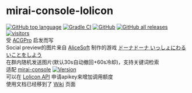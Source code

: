# mirai-console-lolicon
[![GitHub top language](https://img.shields.io/github/languages/top/Samarium150/mirai-console-lolicon?style=flat)](https://kotlinlang.org/)
[![Gradle CI](https://github.com/Samarium150/mirai-console-lolicon/workflows/Gradle%20CI/badge.svg?branch=master)](https://github.com/Samarium150/mirai-console-lolicon/actions?query=workflow%3A%22Gradle+CI%22)
[![GitHub](https://img.shields.io/github/license/Samarium150/mirai-console-lolicon?style=flat)](https://github.com/Samarium150/mirai-console-lolicon/blob/master/LICENSE)
[![GitHub all releases](https://img.shields.io/github/downloads/Samarium150/mirai-console-lolicon/total)](https://github.com/Samarium150/mirai-console-lolicon/releases/latest)
[![visitors](https://visitor-badge.glitch.me/badge?page_id=Samarium150.mirai%2Dconsole%2Dlolicon)]()
<br>
受 [ACGPro](https://github.com/ShrBox/ACGPro) 启发而写
<br>
Social preview的图片来自 [AliceSoft](https://www.alicesoft.com) 制作的游戏 [ドーナドーナ いっしょにわるいことをしよう](https://www.alicesoft.com/dohnadohna)
<br>
在群内随机发送图片(默认30s自动撤回+60s冷却)，支持关键词检索
<br>
适配 [mirai-console](https://github.com/mamoe/mirai-console) 
[![Version](https://img.shields.io/badge/version-2.6.5-blue)](https://github.com/mamoe/mirai/releases/tag/v2.6.5)
<br>
可以在 [Lolicon API](https://api.lolicon.app/#/setu) 申请apikey来增加调用额度
<br>
使用文档已经移到了 [Wiki](https://github.com/Samarium150/mirai-console-lolicon/wiki) 页面
